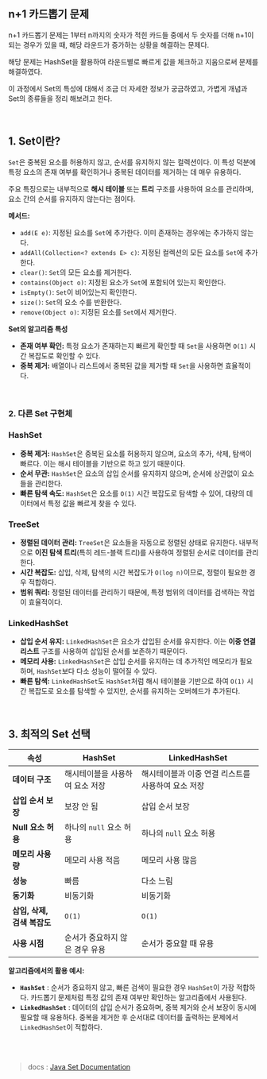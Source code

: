 ## n+1 카드뽑기 문제
n+1 카드뽑기 문제는 1부터 n까지의 숫자가 적힌 카드들 중에서 두 숫자를 더해 n+1이 되는 경우가 있을 때, 해당 라운드가 증가하는 상황을 해결하는 문제다. 

해당 문제는 HashSet을 활용하여 라운드별로 빠르게 값을 체크하고 지움으로써 문제를 해결하였다.

이 과정에서 Set의 특성에 대해서 조금 더 자세한 정보가 궁금하였고, 가볍게 개념과 Set의 종류들을 정리 해보려고 한다.

<br>

## 1. Set이란?
`Set`은 중복된 요소를 허용하지 않고, 순서를 유지하지 않는 컬렉션이다. 이 특성 덕분에 특정 요소의 존재 여부를 확인하거나 중복된 데이터를 제거하는 데 매우 유용하다. 

주요 특징으로는 내부적으로 **해시 테이블** 또는 **트리** 구조를 사용하여 요소를 관리하며, 요소 간의 순서를 유지하지 않는다는 점이다.

**메서드:**
- `add(E e)`: 지정된 요소를 `Set`에 추가한다. 이미 존재하는 경우에는 추가하지 않는다.
- `addAll(Collection<? extends E> c)`: 지정된 컬렉션의 모든 요소를 `Set`에 추가한다.
- `clear()`: `Set`의 모든 요소를 제거한다.
- `contains(Object o)`: 지정된 요소가 `Set`에 포함되어 있는지 확인한다.
- `isEmpty()`: `Set`이 비어있는지 확인한다.
- `size()`: `Set`의 요소 수를 반환한다.
- `remove(Object o)`: 지정된 요소를 `Set`에서 제거한다.

**Set의 알고리즘 특성**
- **존재 여부 확인:** 특정 요소가 존재하는지 빠르게 확인할 때 `Set`을 사용하면 `O(1)` 시간 복잡도로 확인할 수 있다.
- **중복 제거:** 배열이나 리스트에서 중복된 값을 제거할 때 `Set`을 사용하면 효율적이다.

<br>

### 2. 다른 Set 구현체

### HashSet
- **중복 제거:** `HashSet`은 중복된 요소를 허용하지 않으며, 요소의 추가, 삭제, 탐색이 빠르다. 이는 해시 테이블을 기반으로 하고 있기 때문이다.
- **순서 무관:** `HashSet`은 요소의 삽입 순서를 유지하지 않으며, 순서에 상관없이 요소들을 관리한다.
- **빠른 탐색 속도:** `HashSet`은 요소를 `O(1)` 시간 복잡도로 탐색할 수 있어, 대량의 데이터에서 특정 값을 빠르게 찾을 수 있다.

### TreeSet
- **정렬된 데이터 관리:** `TreeSet`은 요소들을 자동으로 정렬된 상태로 유지한다. 내부적으로 **이진 탐색 트리**(특히 레드-블랙 트리)를 사용하여 정렬된 순서로 데이터를 관리한다.
- **시간 복잡도:** 삽입, 삭제, 탐색의 시간 복잡도가 `O(log n)`이므로, 정렬이 필요한 경우 적합하다.
- **범위 쿼리:** 정렬된 데이터를 관리하기 때문에, 특정 범위의 데이터를 검색하는 작업이 효율적이다.

### LinkedHashSet
- **삽입 순서 유지:** `LinkedHashSet`은 요소가 삽입된 순서를 유지한다. 이는 **이중 연결 리스트** 구조를 사용하여 삽입된 순서를 보존하기 때문이다.
- **메모리 사용:** `LinkedHashSet`은 삽입 순서를 유지하는 데 추가적인 메모리가 필요하며, `HashSet`보다 다소 성능이 떨어질 수 있다.
- **빠른 탐색:** `LinkedHashSet`도 `HashSet`처럼 해시 테이블을 기반으로 하여 `O(1)` 시간 복잡도로 요소를 탐색할 수 있지만, 순서를 유지하는 오버헤드가 추가된다.

<br>

## 3. 최적의  Set 선택
| **속성**                     | **HashSet**                                            | **LinkedHashSet**                                              |
|------------------------------|--------------------------------------------------------|----------------------------------------------------------------|
| **데이터 구조**               | 해시테이블을 사용하여 요소 저장                        | 해시테이블과 이중 연결 리스트를 사용하여 요소 저장             |
| **삽입 순서 보장**            | 보장 안 됨                                             | 삽입 순서 보장                                                 |
| **Null 요소 허용**            | 하나의 `null` 요소 허용                               | 하나의 `null` 요소 허용                                        |
| **메모리 사용량**             | 메모리 사용 적음                                      | 메모리 사용 많음                                               |
| **성능**                      | 빠름                                                   | 다소 느림                                                     |
| **동기화**                    | 비동기화                                               | 비동기화                                                      |
| **삽입, 삭제, 검색 복잡도**   | `O(1)`                                                | `O(1)`                                                        |
| **사용 시점**                 | 순서가 중요하지 않은 경우 유용                         | 순서가 중요할 때 유용                                          |

**알고리즘에서의 활용 예시:**
- **`HashSet`** : 순서가 중요하지 않고, 빠른 검색이 필요한 경우 `HashSet`이 가장 적합하다. 카드뽑기 문제처럼 특정 값의 존재 여부만 확인하는 알고리즘에서 사용된다.
- **`LinkedHashSet`** : 데이터의 삽입 순서가 중요하며, 중복 제거와 순서 보장이 동시에 필요할 때 유용하다. 중복을 제거한 후 순서대로 데이터를 출력하는 문제에서 `LinkedHashSet`이 적합하다.

<br>
<br>

> docs : [Java Set Documentation](https://docs.oracle.com/javase/8/docs/api/java/util/Set.html)
